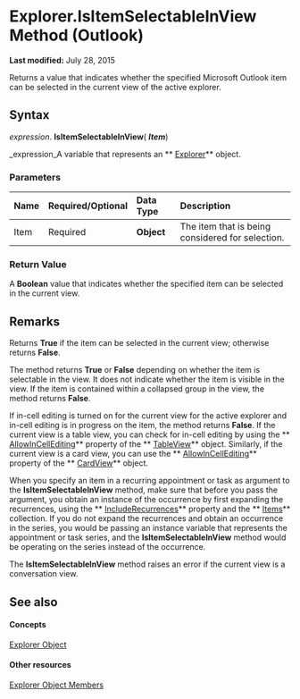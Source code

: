 
# Explorer.IsItemSelectableInView Method (Outlook)

 **Last modified:** July 28, 2015

Returns a value that indicates whether the specified Microsoft Outlook item can be selected in the current view of the active explorer.

## Syntax

 _expression_. **IsItemSelectableInView**( **_Item_**)

 _expression_A variable that represents an  ** [Explorer](026591e5-049f-503a-4166-34e6dbc225fb.md)** object.


### Parameters



|**Name**|**Required/Optional**|**Data Type**|**Description**|
|:-----|:-----|:-----|:-----|
|Item|Required| **Object**|The item that is being considered for selection.|

### Return Value

A  **Boolean** value that indicates whether the specified item can be selected in the current view.


## Remarks

Returns  **True** if the item can be selected in the current view; otherwise returns **False**.

 The method returns **True** or **False** depending on whether the item is selectable in the view. It does not indicate whether the item is visible in the view. If the item is contained within a collapsed group in the view, the method returns **False**.

If in-cell editing is turned on for the current view for the active explorer and in-cell editing is in progress on the item, the method returns  **False**. If the current view is a table view, you can check for in-cell editing by using the  ** [AllowInCellEditing](dc6fa249-405f-6262-b085-53da15ba3d72.md)** property of the ** [TableView](026e27f8-1655-060d-e8cc-87eaaf4f1510.md)** object. Similarly, if the current view is a card view, you can use the ** [AllowInCellEditing](e33da36e-d56e-6001-41e1-d923c0d3e450.md)** property of the ** [CardView](cdac229b-f2b6-9ecb-e1a7-b53509426570.md)** object.

When you specify an item in a recurring appointment or task as argument to the  **IsItemSelectableInView** method, make sure that before you pass the argument, you obtain an instance of the occurrence by first expanding the recurrences, using the ** [IncludeRecurrences](7d192112-889c-56ce-aab2-107d751c80c4.md)** property and the ** [Items](3a99730b-e62a-5ca6-f6ec-911c95173242.md)** collection. If you do not expand the recurrences and obtain an occurrence in the series, you would be passing an instance variable that represents the appointment or task series, and the **IsItemSelectableInView** method would be operating on the series instead of the occurrence.

The  **IsItemSelectableInView** method raises an error if the current view is a conversation view.


## See also


#### Concepts


 [Explorer Object](026591e5-049f-503a-4166-34e6dbc225fb.md)
#### Other resources


 [Explorer Object Members](4412c507-4dcd-6005-b9c8-11824624250d.md)
